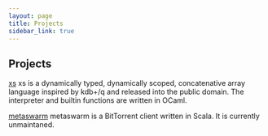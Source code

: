 ```yaml
---
layout: page
title: Projects
sidebar_link: true
---
```


Projects
--------

[xs](/xs/)
xs is a dynamically typed, dynamically scoped, concatenative array
language inspired by kdb+/q and released into the public domain. The
interpreter and builtin functions are written in OCaml.

[metaswarm](https://github.com/smabie/metaswarm)
metaswarm is a BitTorrent client written in Scala. It is currently
unmaintaned.
